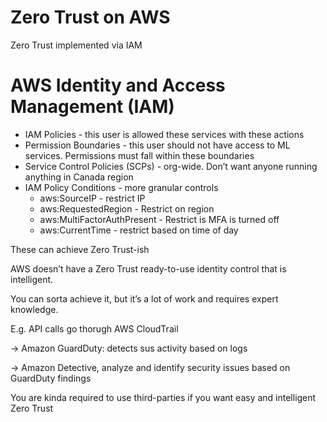 # Zero Trust on AWS

Zero Trust implemented via IAM

# AWS Identity and Access Management (IAM)

- IAM Policies - this user is allowed these services with these actions
- Permission Boundaries - this user should not have access to ML services. Permissions must fall within these boundaries
- Service Control Policies (SCPs) - org-wide. Don’t want anyone running anything in Canada region
- IAM Policy Conditions - more granular controls
    - aws:SourceIP - restrict IP
    - aws:RequestedRegion - Restrict on region
    - aws:MultiFactorAuthPresent - Restrict is MFA is turned off
    - aws:CurrentTime - restrict based on time of day

These can achieve Zero Trust-ish

AWS doesn’t have a Zero Trust ready-to-use identity control that is intelligent.

You can sorta achieve it, but it’s a lot of work and requires expert knowledge.

E.g. API calls go thorugh AWS CloudTrail

→ Amazon GuardDuty: detects sus activity based on logs 

→ Amazon Detective, analyze and identify security issues based on GuardDuty findings

You are kinda required to use third-parties if you want easy and intelligent Zero Trust